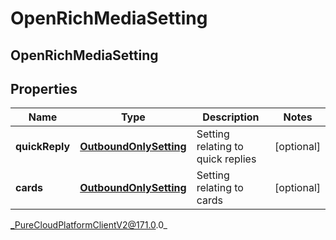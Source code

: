 # OpenRichMediaSetting

## OpenRichMediaSetting

## Properties

|Name | Type | Description | Notes|
|------------ | ------------- | ------------- | -------------|
| **quickReply** | [**OutboundOnlySetting**](OutboundOnlySetting) | Setting relating to quick replies | [optional] |
| **cards** | [**OutboundOnlySetting**](OutboundOnlySetting) | Setting relating to cards | [optional] |



_PureCloudPlatformClientV2@171.0.0_
